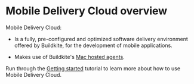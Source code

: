 # Mobile Delivery Cloud overview

Mobile Delivery Cloud:

- Is a fully, pre-configured and optimized software delivery environment offered by Buildkite, for the development of mobile applications.

- Makes use of Buildkite's [Mac hosted agents](/docs/pipelines/hosted-agents/macos).

Run through the [Getting started](/docs/pipelines/hosted-agents/mobile-delivery-cloud/getting-started) tutorial to learn more about how to use Mobile Delivery Cloud.
